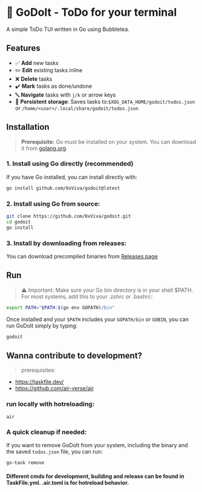 # 📝 GoDoIt - ToDo for your terminal

A simple ToDo TUI written in Go using Bubbletea.

## Features

- ✅ **Add** new tasks  
- ✏️ **Edit** existing tasks inline  
- ❌ **Delete** tasks  
- ✔️ **Mark** tasks as done/undone  
- 🔤 **Navigate** tasks with `j/k` or arrow keys  
- 💾 **Persistent storage**: Saves tasks to:`$XDG_DATA_HOME/godoit/todos.json` or `/home/<user>/.local/share/godoit/todos.json`

## Installation

> **Prerequisite:** Go must be installed on your system. You can download it from [golang.org](https://golang.org/dl/).

### 1. Install using Go directly (recommended)

If you have Go installed, you can install directly with:

```zsh
go install github.com/0xViva/godoit@latest
```
### 2. Install using Go from source:

```zsh
git clone https://github.com/0xViva/godoit.git
cd godoit
go install
```

### 3. Install by downloading from releases:

You can download precompiled binaries from [Releases page](https://github.com/0xViva/godoit/releases)

## Run

>⚠️ Important: Make sure your Go bin directory is in your shell $PATH.
>For most systems, add this to your .zshrc or .bashrc:

```zsh
export PATH="$PATH:$(go env GOPATH)/bin"
```

Once installed and your `$PATH` includes your `GOPATH/bin` or `GOBIN`, you can run GoDoIt simply by typing:

```zsh
godoit
```

## Wanna contribute to development?

> prerequisites:

- https://taskfile.dev/
- https://github.com/air-verse/air

### run locally with hotreloading:
`air`

### A quick cleanup if needed:
If you want to remove GoDoIt from your system, including the binary and the saved `todos.json` file, you can run:
```zsh
go-task remove
```

#### Different cmds for development, building and release can be found in TaskFile.yml. .air.toml is for hotreload behavior.
